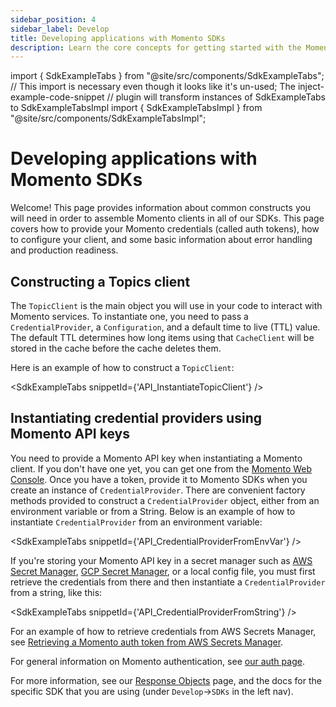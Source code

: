 ```yaml
---
sidebar_position: 4
sidebar_label: Develop
title: Developing applications with Momento SDKs
description: Learn the core concepts for getting started with the Momento SDKs.
---
```


import { SdkExampleTabs } from "@site/src/components/SdkExampleTabs";
// This import is necessary even though it looks like it's un-used; The inject-example-code-snippet
// plugin will transform instances of SdkExampleTabs to SdkExampleTabsImpl
import { SdkExampleTabsImpl } from "@site/src/components/SdkExampleTabsImpl";

# Developing applications with Momento SDKs

Welcome! This page provides information about common constructs you will need in order to assemble Momento clients in all of our SDKs. This page covers how to provide your Momento credentials (called auth tokens), how to configure your client, and some basic information about error handling and production readiness.

## Constructing a Topics client

The `TopicClient` is the main object you will use in your code to interact with Momento services. To instantiate one, you need to pass a `CredentialProvider`, a `Configuration`, and a default time to live (TTL) value. The default TTL determines how long items using that `CacheClient` will be stored in the cache before the cache deletes them.

Here is an example of how to construct a `TopicClient`:

<SdkExampleTabs snippetId={'API_InstantiateTopicClient'} />

## Instantiating credential providers using Momento API keys

You need to provide a Momento API key when instantiating a Momento client. If you don't have one yet, you can get one from the [Momento Web Console](https://console.gomomento.com/). Once you have a token, provide it to Momento SDKs when you create an instance of `CredentialProvider`. There are convenient factory methods provided to construct a `CredentialProvider` object, either from an environment variable or from a String. Below is an example of how to instantiate `CredentialProvider` from an environment variable:

<SdkExampleTabs snippetId={'API_CredentialProviderFromEnvVar'} />

If you're storing your Momento API key in a secret manager such as [AWS Secret Manager](https://aws.amazon.com/secrets-manager/), [GCP Secret Manager](https://cloud.google.com/secret-manager), or a local config file, you must first retrieve the credentials from there and then instantiate a `CredentialProvider` from a string, like this:

<SdkExampleTabs snippetId={'API_CredentialProviderFromString'} />

For an example of how to retrieve credentials from AWS Secrets Manager, see [Retrieving a Momento auth token from AWS Secrets Manager](/cache/integrations/aws-secrets-manager.md).

For general information on Momento authentication, see [our auth page](./develop/authentication).

For more information, see our [Response Objects](./develop/api-reference/response-objects) page, and the docs for the specific SDK that you are using (under `Develop`->`SDKs` in the left nav).
